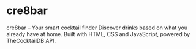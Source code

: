 # cre8bar
cre8bar – Your smart cocktail finder Discover drinks based on what you already have at home. Built with HTML, CSS and JavaScript, powered by TheCocktailDB API.
